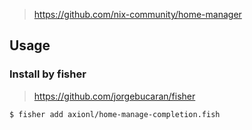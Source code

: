 > https://github.com/nix-community/home-manager

## Usage
### Install by fisher

> https://github.com/jorgebucaran/fisher

```fish
$ fisher add axionl/home-manage-completion.fish
```